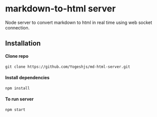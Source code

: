 markdown-to-html server
=======================

Node server to convert markdown to html in real time using web socket connection.

## Installation

#### Clone repo

```
git clone https://github.com/Yogeshjs/md-html-server.git

```

#### Install dependencies

```
npm install

```

#### To run server

```
npm start

```
